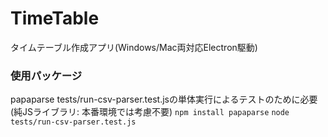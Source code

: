 # TimeTable
タイムテーブル作成アプリ(Windows/Mac両対応Electron駆動)

### 使用パッケージ
papaparse
    tests/run-csv-parser.test.jsの単体実行によるテストのために必要(純JSライブラリ: 本番環境では考慮不要)
`npm install papaparse`
`node tests/run-csv-parser.test.js`